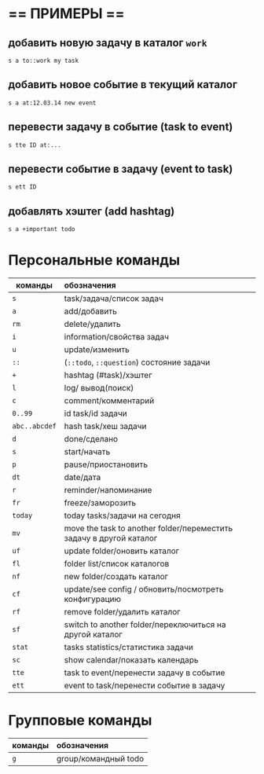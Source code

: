 # == ПРИМЕРЫ ==

## добавить новую задачу в каталог `work`
`s a to::work my task` 

## добавить новое событие в текущий каталог
`s a at:12.03.14 new event` 

## перевести задачу в событие (task to event)

`s tte ID at:...`

## перевести событие в задачу (event to task)

`s ett ID`

## добавлять хэштег (add hashtag)

`s a +important todo`

# Персональные команды

|команды      | обозначения                                           |
|-------------|:------------------------------------------------------|
|`s`|task/задача/список задач                                         |
|`a`|add/добавить                                                     |
|`rm`|delete/удалить                                                  |
|`i`|information/свойства задач                                       |
|`u`|update/изменить                                                  |
|`::`|(`::todo`, `::question`) состояние задачи                       |
|`+`|hashtag (#task)/хэштег                                           |
|`l`|log/ вывод(поиск)                                                |
|`c`|comment/комментарий                                              |
|`0..99`|id task/id задачи                                            |
|`abc..abcdef`|hash task/хеш задачи                                   |
|`d`|done/сделано                                                     |
|`s`|start/начать                                                     |
|`p`|pause/приостановить                                              |
|`dt`|date/дата                                                       |
|`r`|reminder/напоминание                                             |
|`fr`|freeze/заморозить                                               |
|`today`|today tasks/задачи на сегодня                                |
|`mv`|move the task to another folder/переместить задачу в другой каталог|
|`uf`|update folder/оновить каталог                                   |
|`fl`|folder list/список каталогов                                    |
|`nf`|new folder/создать каталог                                      |
|`cf`|update/see config / обновить/посмотреть конфигурацию            |
|`rf`|remove folder/удалить каталог                                   |
|`sf`|switch to another folder/переключиться на другой каталог        |
|`stat`|tasks statistics/статистика задачи                            |
|`sc`|show calendar/показать календарь                                |
|`tte`|task to event/перенести задачу в событие                       |
|`ett`|event to task/перенести событие в задачу                       |




# Групповые команды

|команды      | обозначения                     |
|-------------|:--------------------------------|
|`g`|group/командный todo                       |
